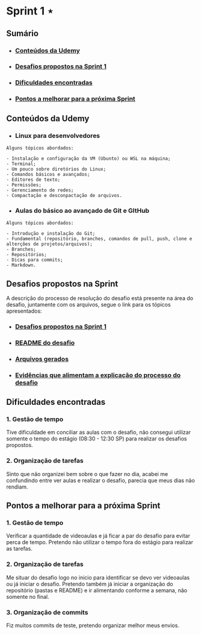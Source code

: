 # Sprint 1 ⋆
## Sumário
- ### [Conteúdos da Udemy](/Sprint1#conteúdos-da-udemy-1)
- ### [Desafios propostos na Sprint 1](/Sprint1#desafios-propostos-na-sprint)
- ### [Dificuldades encontradas](/Sprint1#dificuldades-encontradas)
- ### [Pontos a melhorar para a próxima Sprint](/Sprint1#pontos-a-melhorar-para-a-próxima-sprint)


## Conteúdos da Udemy
 - ### Linux para desenvolvedores
 ````
Alguns tópicos abordados:

- Instalação e configuração da VM (Ubunto) ou WSL na máquina;
- Terminal;
- Um pouco sobre diretórios do Linux;
- Comandos básicos e avançados;
- Editores de texto;
- Permissões;
- Gerenciamento de redes;
- Compactação e desconpactação de arquivos.
 ````

 - ### Aulas do básico ao avançado de Git e GItHub
 ```
Alguns tópicos abordados:

- Introdução e instalação do Git;
- Fundamental (repositório, branches, comandos de pull, push, clone e alterções de projetos/arquivos);
- Branches;
- Repositórios;
- Dicas para commits;
- Markdown.
 ```

## Desafios propostos na Sprint
A descrição do processo de resolução do desafio está presente na área do desafio, juntamente com os arquivos, segue o link para os tópicos apresentados:
- ### [Desafios propostos na Sprint 1](/Sprint1/Desafio/)
- ### [README do desafio](/Sprint1/Desafio/README.md)
- ### [Arquivos gerados](/Sprint1/Desafio/Entregáveis/ecommerce/)
- ### [Evidências que alimentam a explicação do processo do desafio](/Sprint1/Evidências/)

## Dificuldades encontradas

### 1. Gestão de tempo

Tive dificuldade em conciliar as aulas com o desafio, não consegui utilizar somente o tempo do estágio (08:30 - 12:30 SP) para realizar os desafios propostos.

### 2. Organização de tarefas

Sinto que não organizei bem sobre o que fazer no dia, acabei me confundindo entre ver aulas e realizar o desafio, parecia que meus dias não rendiam.

## Pontos a melhorar para a próxima Sprint

### 1. Gestão de tempo

Verificar a quantidade de videoaulas e já ficar a par do desafio para evitar perca de tempo. Pretendo não utilizar o tempo fora do estágio para realizar as tarefas.

### 2. Organização de tarefas

Me situar do desafio logo no inicio para identificar se devo ver videoaulas ou já iniciar o desafio. Pretendo também já iniciar a organização do repositório (pastas e README) e ir alimentando conforme a semana, não somente no final.

### 3. Organização de commits

Fiz muitos commits de teste, pretendo organizar melhor meus envios.
